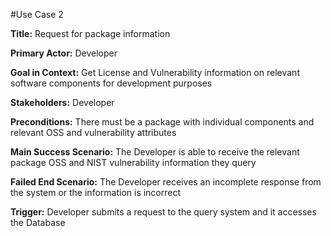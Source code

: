 #Use Case 2

**Title:** Request for package information

**Primary Actor:** Developer

**Goal in Context:** Get License and Vulnerability information on relevant software components for development purposes

**Stakeholders:** Developer

**Preconditions:** There must be a package with individual components and relevant OSS and vulnerability attributes

**Main Success Scenario:** The Developer is able to receive the relevant package OSS and NIST vulnerability information they query

**Failed End Scenario:** The Developer receives an incomplete response from the system or the information is incorrect

**Trigger:** Developer submits a request to the query system and it accesses the Database
